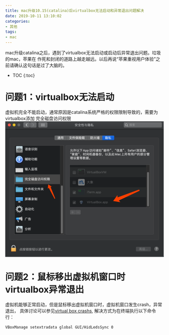 ```yaml
---
title: mac升级10.15(catalina)后virtualbox无法启动和异常退出问题解决
date: 2019-10-11 13:10:02
categories:
- 其他
tags:
- mac
---
```


mac升级catalina之后，遇到了virtualbox无法启动或启动后异常退出问题。垃圾的mac，苹果在
作死和封闭的道路上越走越远。以后再说“苹果重视用户体验”之前请确认这句话是过了大脑的。  

* TOC
{:toc}


# 问题1：virtualbox无法启动

虚拟机完全不能启动，通常原因是catalina系统严格的权限限制导致的，需要为virtualbox添加
完全磁盘访问权限  
![添加完全磁盘访问权限](/assets/images/my_img/mac升级10.15后virtualbox无法启动和异常退出问题解决/添加完全磁盘访问权限.png)  

# 问题2：鼠标移出虚拟机窗口时virtualbox异常退出

虚拟机能够正常启动，但是鼠标移出虚拟机窗口时，虚拟机窗口发生crash，异常退出，
具体讨论可以参见[virtual box crashs](https://discussions.apple.com/thread/250716588),
解决方式为在终端执行以下命令行：  
```sh
VBoxManage setextradata global GUI/HidLedsSync 0
```
